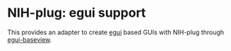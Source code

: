 # NIH-plug: egui support

This provides an adapter to create [egui](https://github.com/emilk/egui) based
GUIs with NIH-plug through
[egui-baseview](https://github.com/BillyDM/egui-baseview).
